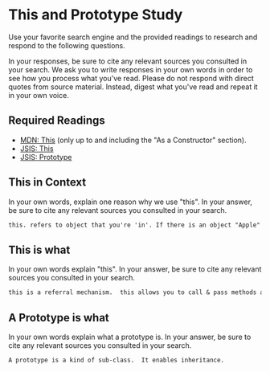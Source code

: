 # This and Prototype Study

Use your favorite search engine and the provided readings to research and
respond to the following questions.

In your responses, be sure to cite any relevant sources you consulted in your
search. We ask you to write responses in your own words in order to see how you
process what you've read. Please do not respond with direct quotes from source
material. Instead, digest what you've read and repeat it in your own voice.

## Required Readings

-   [MDN: This](https://developer.mozilla.org/en-US/docs/Web/JavaScript/Reference/Operators/this)
(only up to and including the "As a Constructor" section).
-   [JSIS: This](http://javascriptissexy.com/understand-javascripts-this-with-clarity-and-master-it/)
-   [JSIS: Prototype](http://javascriptissexy.com/javascript-prototype-in-plain-detailed-language/)

## This in Context

In your own words, explain one reason why we use "this". In your answer, be
sure to cite any relevant sources you consulted in your search.

```md
this. refers to object that you're 'in'. If there is an object "Apple" and I want to call a function on this object, I can refer to "this."" instead of "apple"
```

## This is what

In your own words explain "this".  In your answer, be
sure to cite any relevant sources you consulted in your search.

```md
this is a referral mechanism.  this allows you to call & pass methods and objects.
```

## A Prototype is what

In your own words explain what a prototype is.  In your answer, be
sure to cite any relevant sources you consulted in your search.

```md
A prototype is a kind of sub-class.  It enables inheritance.
```
